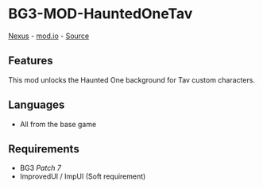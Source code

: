 BG3-MOD-HauntedOneTav
=======
[Nexus](https://www.nexusmods.com/baldursgate3/mods/12690) - [mod.io](https://mod.io/g/baldursgate3/m/haunted-one-tav) - [Source](https://github.com/valsan-azerty-boi/BG3-MOD-HauntedOneTav)

## Features
This mod unlocks the Haunted One background for Tav custom characters.

## Languages
- All from the base game

## Requirements
- BG3 *Patch 7*
- ImprovedUI / ImpUI (Soft requirement)
